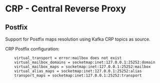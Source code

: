 # CRP - Central Reverse Proxy

## Postfix

Support for Postfix maps resolution using Kafka CRP topics as source.

CRP Postfix configuration:

```
	virtual_transport = error:mailbox does not exist
	virtual_mailbox_domains = socketmap:inet:127.0.0.1:25252:domain
	virtual_mailbox_maps = socketmap:inet:127.0.0.1:25252:mailbox
	virtual_alias_maps = socketmap:inet:127.0.0.1:25252:alias
	transport_maps = socketmap:inet:127.0.0.1:25252:transport
```
